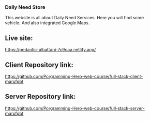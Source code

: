 ### Daily Need Store
This website is all about Daily Need Services. Here you will find some vehicle. And also integrated Google Maps.

## Live site:
https://pedantic-albattani-7c9caa.netlify.app/

## Client Repository link:
https://github.com/Porgramming-Hero-web-course/full-stack-client-marufpbt

## Server Repository link:
https://github.com/Porgramming-Hero-web-course/full-stack-server-marufpbt
